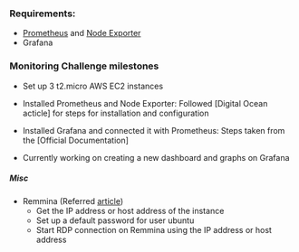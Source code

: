 

### Requirements:
- [Prometheus] and [Node Exporter]
- Grafana


[Prometheus]: https://github.com/prometheus/prometheus/releases/download/v2.16.0/prometheus-2.16.0.linux-amd64.tar.gz

[Node Exporter]: https://github.com/prometheus/node_exporter/releases/download/v0.18.1/node_exporter-0.18.1.linux-amd64.tar.gz


### Monitoring Challenge milestones

- Set up 3 t2.micro AWS EC2 instances

- Installed Prometheus and Node Exporter: Followed [Digital Ocean acticle] for steps for installation and configuration
- Installed Grafana and connected it with Prometheus: Steps taken from the [Official Documentation]
- Currently working on creating a new dashboard and graphs on Grafana



##### Misc

- Remmina (Referred [article])
	- Get the IP address or host address of the instance
	- Set up a default password for user ubuntu
	- Start RDP connection on Remmina using the IP address or host address


[article]: https://comtechies.com/how-to-set-up-gui-on-amazon-ec2-ubuntu-server.html
[Digital Ocean article]: https://www.digitalocean.com/community/tutorials/how-to-install-prometheus-on-ubuntu-16-04
[Official Documention]: https://prometheus.io/docs/visualization/grafana/ 
